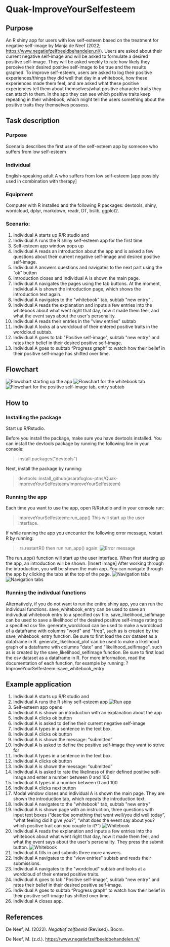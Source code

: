 # Quak-ImproveYourSelfesteem

## Purpose

An R shiny app for users with low self-esteem based on the treatment for negative self-image by Manja de Neef (2022; https://www.negatiefzelfbeeldbehandelen.nl/). Users are asked about their current negative self-image and will be asked to formulate a desired positive self-image. They will be asked weekly to rate how likely they perceive their desired positive self-image to be true and the results graphed. To improve self-esteem, users are asked to log their positive experiences/things they did well that day in a whitebook, how these experiences made them feel, and are asked what these positive experiences tell them about themselves/what positive character traits they can attach to them. In the app they can see which positive traits keep repeating in their whitebook, which might tell the users something about the positive traits they themselves possess. 

## Task description

### Purpose

Scenario describes the first use of the self-esteem app by someone who suffers from low self-esteem

### Individual

English-speaking adult A who suffers from low self-esteem [app possibly used in combination with therapy]

### Equipment

Computer with R installed and the following R packages: devtools, shiny, wordcloud, dplyr, markdown, readr, DT, bslib, ggplot2.

### Scenario: 

1. Individual A starts up R/R studio and 
2. Individual A runs the R shiny self-esteem app for the first time
3. Self-esteem app window pops up
4. Individual A reads an introduction about the app and is asked a few questions about their current negative self-image and desired positive self-image.
5. Individual A answers questions and navigates to the next part using the “ok” button
6. Introduction closes and Individual A is shown the main page.
7. Individual A navigates the pages using the tab buttons. At the moment, individual A is shown the introduction page, which shows the introduction text again.
8. Individual A navigates to the "whitebook" tab, subtab "new entry" .
9. Individual A reads the explanation and inputs a few entries into the whitebook about what went right that day, how it made them feel, and what the event says about the user's personality.
10. Individual A reads their entries in the "view entries" subtab
11. Individual A looks at a wordcloud of their entered positive traits in the wordcloud subtab.
12. Individual A goes to tab "Positive self-image", subtab "new entry" and rates their belief in their desired positive self-image.
13. Individual A goes to subtab “Progress graph” to watch how their belief in their positive self-image has shifted over time.

## Flowchart

![Flowchart starting up the app](ImproveYourSelfesteem/inst/images/Flowchart_run_app.png)
![Flowchart for the whitebook tab](ImproveYourSelfesteem/inst/images/Flowchart_whitebook_tab.png)
![Flowchart for the positive self-image tab, entry subtab](ImproveYourSelfesteem/inst/images/Flowchart_positive_selfimage.png)

## How to

### Installing the package

Start up R/Rstudio.

Before you install the package, make sure you have devtools installed. You can install the devtools package by running the following line in your console:
>install.packages("devtools")

Next, install the package by running: 
>devtools::install_github(asarafoglou-ptns/Quak-ImproveYourSelfesteem/ImproveYourSelfesteem)

### Running the app

Each time you want to use the app, open R/Rstudio and in your console run:
>ImproveYourSelfesteem::run_app() 
This will start up the user interface.

If while running the app you encounter the following error message, restart R by running:
>.rs.restartR()
then run run_app() again:
![Error message](ImproveYourSelfesteem/inst/images/Error_message.png)

The run_app() function will start up the user interface. When first starting up the app, an introduction will be shown.
[Insert image]
After working through the introduction, you will be shown the main app. You can navigate through the app by clicking the tabs at the top of the page. 
![Navigation tabs](ImproveYourSelfesteem/inst/images/Howto_tabnav.png)
![Navigation tabs](ImproveYourSelfesteem/inst/images/whitebook_entry.png)

### Running the indivdual functions

Alternatively, if you do not want to run the entire shiny app, you can run the individual functions.
save_whitebook_entry can be used to save an indivudual whitebook entry to a specified csv file.
save_likelihood_selfimage can be used to save a likelihood of the desired positive self-image rating to a specified csv file.
generate_wordcloud can be used to make a wordcloud of a dataframe with columns "word" and "freq", such as is created by the 
save_whitebook_entry function. Be sure to first load the csv dataset as a dataframe in R.
generate_likelihood_plot can be used to make a likelihood graph of a dataframe with columns "date" and "likelihood_selfimage", 
such as is created by the save_likelihood_selfimage function. Be sure to first load the csv dataset as a dataframe in R.
For more information, read the documentation of each function, for example by running: ?ImproveYourSelfesteem::save_whitebook_entry

## Example application

1. Individual A starts up R/R studio and 
2. Individual A runs the R shiny self-esteem app
![Run app](ImproveYourSelfesteem/inst/images/run_app.png)
3. Self-esteem app opens
4. Individual A is shown an introduction with an explanation about the app
5. Individual A clicks ok button
6. Individual A is asked to define their current negative self-image
7. Individual A types in a sentence in the text box.
8. Individual A clicks ok button
9. Individual A is shown the message: “submitted”
10. Individual A is asked to define the positive self-image they want to strive for 
11. Individual A types in a sentence in the text box.
12. Individual A clicks ok button
13. Individual A is shown the message: “submitted”
14. Individual A is asked to rate the likeliness of their defined positive self-image and enter a number between 0 and 100
15. Individual A types in a number between 0 and 100
16. Individual A clicks next button
17. Modal window closes and individual A is shown the main page. They are shown the introduction tab, which repeats the introduction text.
18. Individual A navigates to the "whitebook" tab, subtab "new entry" 
19. Individual A is shown page with an instruction, three questions with input text boxes (“describe something that went well/you did well today”, “what feeling did it give you?”, “what does the event say about you? which positive trait can you couple to it?”)
![Whitebook](ImproveYourSelfesteem/inst/images/whitebook_entry.png)
20. Individual A reads the explanation and inputs a few entries into the whitebook about what went right that day, how it made them feel, and what the event says about the user's personality. They press the submit button.
![Whitebook](ImproveYourSelfesteem/inst/images/submitted_whitebook_entry.png)
21. Individual A fills in and submits three more answers.
22. Individual A navigates to the "view entries" subtab and reads their submissions.
23. Individual A navigates to the "wordcloud" subtab and looks at a wordcloud of their entered positive traits.
24. Individual A goes to tab "Positive self-image", subtab "new entry" and rates their belief in their desired positive self-image.
25. Individual A goes to subtab “Progress graph” to watch how their belief in their positive self-image has shifted over time.
26. Individual A closes app.

## References

De Neef, M. (2022). *Negatief zelfbeeld* (Revised). Boom.

De Neef, M. (z.d.). <https://www.negatiefzelfbeeldbehandelen.nl/>

